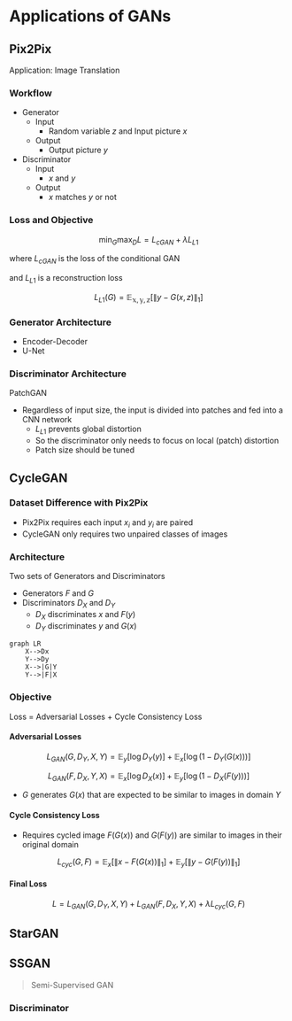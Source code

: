 # Applications of GANs

## Pix2Pix

Application: Image Translation

### Workflow

- Generator
  - Input
    - Random variable $z$ and Input picture $x$
  - Output
    - Output picture $y$
- Discriminator
  - Input
    - $x$ and $y$
  - Output
    - $x$ matches $y$ or not

### Loss and Objective

$$ \min_G\max_D L = L_{cGAN} + \lambda L_{L1} $$

where $L_{cGAN}$ is the loss of the conditional GAN

and $L_{L1}$ is a reconstruction loss

$$ L_{L1}(G) = \mathbb{E_{x,y,z}}[\|y - G(x,z)\|_1] $$

### Generator Architecture

- Encoder-Decoder
- U-Net

### Discriminator Architecture

PatchGAN

- Regardless of input size, the input is divided into patches and fed into a CNN network
  - $L_{L1}$ prevents global distortion
  - So the discriminator only needs to focus on local (patch) distortion
  - Patch size should be tuned

## CycleGAN

### Dataset Difference with Pix2Pix

- Pix2Pix requires each input $x_i$ and $y_i$ are paired
- CycleGAN only requires two unpaired classes of images

### Architecture

Two sets of Generators and Discriminators

- Generators $F$ and $G$
- Discriminators $D_X$ and $D_Y$
  - $D_X$ discriminates $x$ and $F(y)$
  - $D_Y$ discriminates $y$ and $G(x)$

```mermaid
graph LR
    X-->Dx
    Y-->Dy
    X-->|G|Y
    Y-->|F|X
```

### Objective

Loss = Adversarial Losses + Cycle Consistency Loss

#### Adversarial Losses

$$L_{GAN}(G,D_Y,X,Y) = \mathbb{E}_y[\log D_Y(y)] + \mathbb{E}_x [\log (1-D_Y(G(x)))] $$

$$L_{GAN}(F,D_X,Y,X) = \mathbb{E}_x[\log D_X(x)] + \mathbb{E}_y [\log (1-D_X(F(y)))] $$

- $G$ generates $G(x)$ that are expected to be similar to images in domain $Y$

#### Cycle Consistency Loss

- Requires cycled image $F(G(x))$ and $G(F(y))$ are similar to images in their original domain

$$ L_{cyc}(G,F) = \mathbb{E}_x[\|x-F(G(x))\|_1] + \mathbb{E}_y[\|y-G(F(y))\|_1] $$

#### Final Loss

$$ L = L_{GAN}(G,D_Y,X,Y) + L_{GAN}(F,D_X,Y,X) + \lambda L_{cyc}(G,F) $$

## StarGAN

## SSGAN

> Semi-Supervised GAN

### Discriminator

